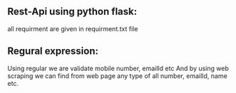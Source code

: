 
Rest-Api using python flask:
-------------------------------
all requirment are given in requirment.txt file

Regural expression:
-------------------
Using regular we are validate mobile number, emailId etc
And by using web scraping we can find from web page any type of all number, emailId, name etc.
